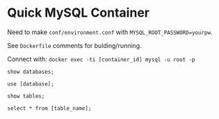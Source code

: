 # Quick MySQL Container

Need to make ``conf/environment.conf`` with ``MYSQL_ROOT_PASSWORD=yourpw``.

See ``Dockerfile`` comments for bulding/running.

Connect with: ``docker exec -ti [container_id] mysql -u root -p``

``show databases;``

``use [database];``

``show tables;``

``select * from [table_name];``
